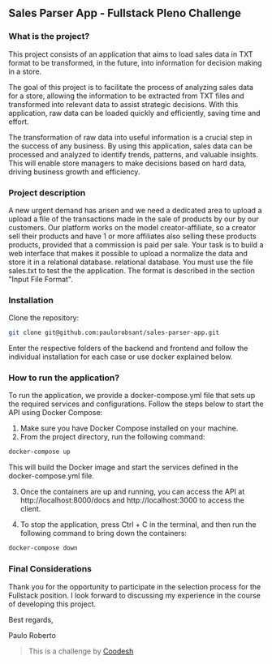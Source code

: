 ## Sales Parser App - Fullstack Pleno Challenge

### What is the project?

This project consists of an application that aims to load sales data in TXT format to be transformed, in the future, into information for decision making in a store.

The goal of this project is to facilitate the process of analyzing sales data for a store, allowing the information to be extracted from TXT files and transformed into relevant data to assist strategic decisions. With this application, raw data can be loaded quickly and efficiently, saving time and effort.

The transformation of raw data into useful information is a crucial step in the success of any business. By using this application, sales data can be processed and analyzed to identify trends, patterns, and valuable insights. This will enable store managers to make decisions based on hard data, driving business growth and efficiency.

### Project description

A new urgent demand has arisen and we need a dedicated area to upload a
upload a file of the transactions made in the sale of products by our
by our customers.
Our platform works on the model creator-affiliate, so a creator
sell their products and have 1 or more affiliates also selling these products
products, provided that a commission is paid per sale.
Your task is to build a web interface that makes it possible to upload a
normalize the data and store it in a relational database.
relational database.
You must use the file sales.txt to test the
the application. The format is described in the section "Input File Format".

### Installation

Clone the repository:

```bash
git clone git@github.com:paulorobsant/sales-parser-app.git
```

Enter the respective folders of the backend and frontend and follow the individual installation for each case or use docker explained below.

### How to run the application?

To run the application, we provide a docker-compose.yml file that sets up the required services and configurations. Follow the steps below to start the API using Docker Compose:

1. Make sure you have Docker Compose installed on your machine.
2. From the project directory, run the following command:

```bash
docker-compose up
```

This will build the Docker image and start the services defined in the docker-compose.yml file.

3. Once the containers are up and running, you can access the API at http://localhost:8000/docs and http://localhost:3000 to access the client.

4. To stop the application, press Ctrl + C in the terminal, and then run the following command to bring down the containers:

```bash
docker-compose down
```

### Final Considerations

Thank you for the opportunity to participate in the selection process for the Fullstack position. I look forward to discussing my experience in the course of developing this project.

Best regards,

Paulo Roberto

> This is a challenge by [Coodesh](https://coodesh.com/)
